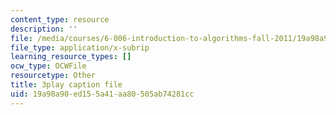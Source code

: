 ```yaml
---
content_type: resource
description: ''
file: /media/courses/6-006-introduction-to-algorithms-fall-2011/19a98a90ed155a41aa80505ab74281cc_moPtwq_cVH8.vtt
file_type: application/x-subrip
learning_resource_types: []
ocw_type: OCWFile
resourcetype: Other
title: 3play caption file
uid: 19a98a90-ed15-5a41-aa80-505ab74281cc
---
```

